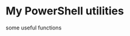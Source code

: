 # My PowerShell utilities

some useful functions

<!--
TODO publish repo
TODO add tests to pretty much everything
TODO add documentation to pretty much everything
-->
